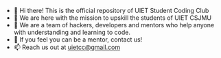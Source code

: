 - 👋 Hi there! This is the official repository of UIET Student Coding Club
- 👀 We are here with the mission to upskill the students of UIET CSJMU
- 🌱 We are a team of hackers, developers and mentors who help anyone with understanding and learning to code.
- 💞️ If you feel you can be a mentor, contact us!
- 📫 Reach us out at uietcc@gmail.com

<!---
uietcodingclub/uietcodingclub is a ✨ special ✨ repository because its `README.md` (this file) appears on your GitHub profile.
You can click the Preview link to take a look at your changes.
--->

